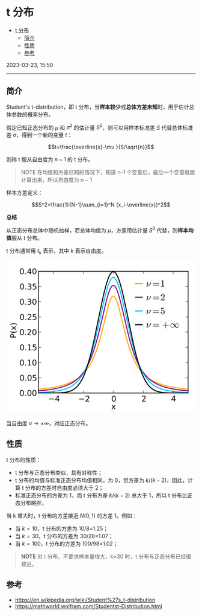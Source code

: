 # t 分布

- [t 分布](#t-分布)
  - [简介](#简介)
  - [性质](#性质)
  - [参考](#参考)

2023-03-23, 15:50
****

## 简介

Student's t-distribution，即 t 分布，当**样本较少**或**总体方差未知**时，用于估计总体参数的概率分布。

假定已知正态分布的 $\mu$ 和 $\sigma^2$ 的估计量 $S^2$，则可以用样本标准差 $S$ 代替总体标准差 $\sigma$，得到一个新的变量 $t$：

$$t=\frac{\overline{x}-\mu
}{S/\sqrt{n}}$$

则称 t 服从自由度为 $n-1$ 的 t 分布。

> NOTE
> 在均值和方差已知的情况下，知道 n-1 个变量后，最后一个变量就能计算出来，所以自由度为 $n-1$

样本方差定义：

$$S^2=\frac{1}{N-1}\sum_{i=1}^N (x_i-\overline{x})^2$$

**总结**

从正态分布总体中随机抽样，若总体均值为 $\mu$，方差用估计量 $S^2$ 代替，则**样本均值**服从 t 分布。

t 分布通常用 $t_k$ 表示，其中 k 表示自由度。

![](images/2023-03-23-15-52-39.png)

当自由度 $\nu \rightarrow +\infty$，对应正态分布。

## 性质

t 分布的性质：

- t 分布与正态分布类似，具有对称性；
- t 分布的均值与标准正态分布均值相同，为 0，但方差为 $k/(k-2)$，因此，计算 t 分布的方差时自由度必须大于 2；
- 标准正态分布的方差为 1，而 t 分布方差 $k/(k-2)$ 总大于 1，所以 t 分布比正态分布略胖。

当 k 增大时，t 分布的方差接近 $N(0,1)$ 的方差 1。例如：

- 当 $k=10$，t 分布的方差为 10/8=1.25；
- 当 $k=30$，t 分布的方差为 30/28=1.07；
- 当 $k=100$，t 分布的方差为 100/98=1.02；

> **NOTE**
> 对 t 分布，不要求样本量很大，k=30 时，t 分布与正态分布已经很接近。

## 参考

- https://en.wikipedia.org/wiki/Student%27s_t-distribution
- https://mathworld.wolfram.com/Studentst-Distribution.html
